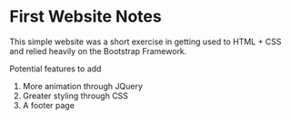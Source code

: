 # First Website Notes
This simple website was a short exercise in getting used to HTML + CSS  
and relied heavily on the Bootstrap Framework.  

Potential features to add
1. More animation through JQuery  
2. Greater styling through CSS  
3. A footer page  
